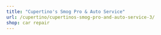 ```yaml
---
title: "Cupertino's Smog Pro & Auto Service"
url: /cupertino/cupertinos-smog-pro-and-auto-service-3/
shop: car repair
---
```

